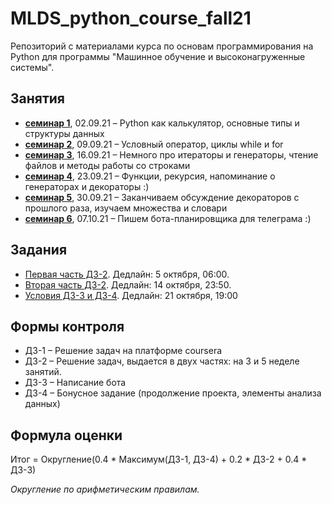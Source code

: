 # MLDS_python_course_fall21

Репозиторий с материалами курса по основам программирования на Python для программы "Машинное обучение и высоконагруженные системы".

## Занятия

* [__семинар 1__](https://github.com/AnastasiyaMax/ML-HLS_python_course_fall21/blob/main/class_1/sem01_intro21.ipynb), 02.09.21 – Python как калькулятор, основные типы и структуры данных
* [__семинар 2__](https://github.com/AnastasiyaMax/ML-HLS_python_course_fall21/blob/main/class_2/sem02_forif.ipynb), 09.09.21 – Условный оператор, циклы while и for
* [__семинар 3__](https://github.com/AnastasiyaMax/ML-HLS_python_course_fall21/tree/main/class_3), 16.09.21 – Немного про итераторы и генераторы, чтение файлов и методы работы со строками 
* [__семинар 4__](https://github.com/AnastasiyaMax/ML-HLS_python_course_fall21/tree/main/class_4), 23.09.21 – Функции, рекурсия, напоминание о генераторах и декораторы :)
* [__семинар 5__](https://github.com/AnastasiyaMax/ML-HLS_python_course_fall21/blob/main/class_5/class_5_set_dict.ipynb), 30.09.21 – Заканчиваем обсуждение декораторов с прошлого раза, изучаем множества и словари
* [__семинар 6__](https://github.com/AnastasiyaMax/ML-HLS_python_course_fall21/tree/main/class_6), 07.10.21 – Пишем бота-планировщика для телеграма :)

## Задания

* [Первая часть ДЗ-2](https://official.contest.yandex.ru/contest/29330/enter/). Дедлайн: 5 октября, 06:00.
* [Вторая часть ДЗ-2](https://official.contest.yandex.ru/contest/29761/enter/). Дедлайн: 14 октября, 23:50.
* [Условия ДЗ-3 и ДЗ-4](https://docs.google.com/document/d/1M5YuxsDCs2PDy1E1L3lwFA6lW23gm0uTdLdXmCBzxTs/edit?usp=sharing). Дедлайн: 21 октября, 19:00

## Формы контроля 

* ДЗ-1 – Решение задач на платформе coursera
* ДЗ-2 – Решение задач, выдается в двух частях: на 3 и 5 неделе занятий. 
* ДЗ-3 – Написание бота
* ДЗ-4 – Бонусное задание (продолжение проекта, элементы анализа данных)

## Формула оценки

Итог = Округление(0.4 * Максимум(ДЗ-1, ДЗ-4) + 0.2 * ДЗ-2 + 0.4 * ДЗ-3)

*Округление по арифметическим правилам.*
